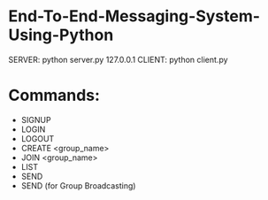 # End-To-End-Messaging-System-Using-Python

SERVER: python server.py 127.0.0.1 <port>
CLIENT: python client.py <SAME IP AS ABOVE> <SAME PORT AS ABOVE>
  
# Commands:
- SIGNUP <username> <password>
- LOGIN <username> <password>
- LOGOUT
- CREATE <group_name>
- JOIN <group_name>
- LIST
- SEND <username> <message>
- SEND <message>            (for Group Broadcasting)